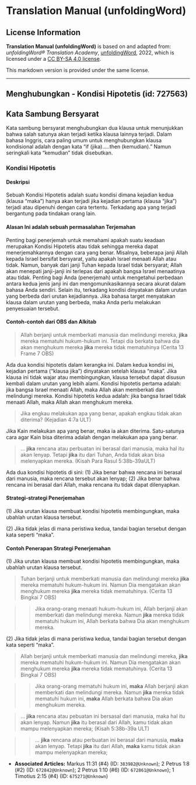 # Translation Manual (unfoldingWord)

## License Information

**Translation Manual (unfoldingWord)** is based on and adapted from: _unfoldingWord® Translation Academy_, [unfoldingWord](https://unfoldingword.org/utw), 2022, which is licensed under a [CC BY-SA 4.0 license](https://creativecommons.org/licenses/by-sa/4.0/legalcode.en).

This markdown version is provided under the same license.



--------------------------------

## Menghubungkan - Kondisi Hipotetis (id: 727563)

Kata Sambung Bersyarat
----------------------

Kata sambung bersyarat menghubungkan dua klausa untuk menunjukkan bahwa salah satunya akan terjadi ketika klausa lainnya terjadi. Dalam bahasa Inggris, cara paling umum untuk menghubungkan klausa kondisional adalah dengan kata “if (jika)…..then (kemudian).” Namun seringkali kata “kemudian” tidak disebutkan.

### Kondisi Hipotetis

#### Deskripsi

Sebuah Kondisi Hipotetis adalah suatu kondisi dimana kejadian kedua (klausa “maka”) hanya akan terjadi jika kejadian pertama (klausa “jika”) terjadi atau dipenuhi dengan cara tertentu. Terkadang apa yang terjadi bergantung pada tindakan orang lain.

#### Alasan Ini adalah sebuah permasalahan Terjemahan

Penting bagi penerjemah untuk memahami apakah suatu keadaan merupakan Kondisi Hipotetis atau tidak sehingga mereka dapat menerjemahkannya dengan cara yang benar. Misalnya, beberapa janji Allah kepada Israel bersifat bersyarat, yaitu apakah Israel menaati Allah atau tidak. Namun, banyak dari janji Tuhan kepada Israel tidak bersyarat; Allah akan menepati janji\-janji ini terlepas dari apakah bangsa Israel menaatinya atau tidak. Penting bagi Anda (penerjemah) untuk mengetahui perbedaan antara kedua jenis janji ini dan mengomunikasikannya secara akurat dalam bahasa Anda sendiri. Selain itu, terkadang kondisi dinyatakan dalam urutan yang berbeda dari urutan kejadiannya. Jika bahasa target menyatakan klausa dalam urutan yang berbeda, maka Anda perlu melakukan penyesuaian tersebut.

#### Contoh\-contoh dari OBS dan Alkitab

> Allah berjanji untuk memberkati manusia dan melindungi mereka, **jika** mereka mematuhi hukum\-hukum ini. Tetapi dia berkata bahwa dia akan menghukum mereka **jika** mereka tidak mematuhinya (Cerita 13 Frame 7 OBS)

Ada dua kondisi hipotetis dalam kerangka ini. Dalam kedua kondisi ini, kejadian pertama (“klausa jika”) dinyatakan setelah klausa “maka”. Jika klausa ini tidak wajar atau membingungkan, klausa tersebut dapat disusun kembali dalam urutan yang lebih alami. Kondisi hipotetis pertama adalah: jika bangsa Israel menaati Allah, maka Allah akan memberkati dan melindungi mereka. Kondisi hipotetis kedua adalah: jika bangsa Israel tidak menaati Allah, maka Allah akan menghukum mereka.

> Jika engkau melakukan apa yang benar, apakah engkau tidak akan diterima? (Kejadian 4:7a ULT)

Jika Kain melakukan apa yang benar, maka ia akan diterima. Satu\-satunya cara agar Kain bisa diterima adalah dengan melakukan apa yang benar.

> … **jika** rencana atau perbuatan ini berasal dari manusia, maka hal itu akan lenyap. Tetapi **jika** itu dari Tuhan, Anda tidak akan bisa melenyapkan mereka. (Kisah Para Rasul 5:38b\-39aULT)

Ada dua kondisi hipotetis di sini: (1\) Jika benar bahwa rencana ini berasal dari manusia, maka rencana tersebut akan lenyap; (2\) Jika benar bahwa rencana ini berasal dari Allah, maka rencana itu tidak dapat dilenyapkan.

#### Strategi\-strategi Penerjemahan

(1\) Jika urutan klausa membuat kondisi hipotetis membingungkan, maka ubahlah urutan klausa tersebut.

(2\) Jika tidak jelas di mana peristiwa kedua, tandai bagian tersebut dengan kata seperti “maka”.

#### Contoh Penerapan Strategi Penerjemahan

(1\) Jika urutan klausa membuat kondisi hipotetis membingungkan, maka ubahlah urutan klausa tersebut.

> Tuhan berjanji untuk memberkati manusia dan melindungi mereka **jika** mereka mematuhi hukum\-hukum ini. Namun Dia mengatakan akan menghukum mereka **jika** mereka tidak mematuhinya. (Cerita 13 Bingkai 7 OBS)

> > Jika orang\-orang menaati hukum\-hukum ini, Allah berjanji akan memberkati dan melindungi mereka. Namun **jika** mereka tidak mematuhi hukum ini, Allah berkata bahwa Dia akan menghukum mereka.

(2\) Jika tidak jelas di mana peristiwa kedua, tandai bagian tersebut dengan kata seperti “maka”.

> Allah berjanji untuk memberkati manusia dan melindungi mereka, **jika** mereka mematuhi hukum\-hukum ini. Namun Dia mengatakan akan menghukum mereka **jika** mereka tidak mematuhinya. (Cerita 13 Bingkai 7 OBS)

> > Jika orang\-orang mematuhi hukum ini, **maka** Allah berjanji akan memberkati dan melindungi mereka. Namun **jika** mereka tidak mematuhi hukum ini, **maka** Allah berkata bahwa Dia akan menghukum mereka.

> … **jika** rencana atau pebuatan ini bersasal dari manusia, maka hal itu akan lenyap. Namun **jika** itu berasal dari Allah, kamu tidak akan mampu melenyapkan mereka; (Kisah 5:38b\-39a ULT)

> > … **jika** rencana atau perbuatan ini berasal dari manusia, **maka** akan lenyap. Tetapi **jika** itu dari Allah, **maka** kamu tidak akan mampu melenyapkan mereka;

* **Associated Articles:** Markus 11:31 (#4) (ID: `383982@Unknown`); 2 Petrus 1:8 (#2) (ID: `672842@Unknown`); 2 Petrus 1:10 (#6) (ID: `672861@Unknown`); 1 Timotius 2:15 (#4) (ID: `675271@Unknown`)

